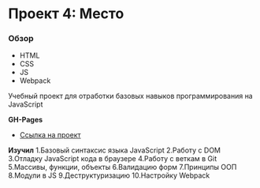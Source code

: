 # Проект 4: Место

### Обзор

- HTML
- CSS
- JS
- Webpack

Учебный проект для отработки базовых навыков программирования на JavaScript

**GH-Pages**

- [Ссылка на проект](https://qwewerqwewer1.github.io/mesto/)

**Изучил**
1.Базовый синтаксис языка JavaScript
2.Работу с DOM
3.Отладку JavaScript кода в браузере
4.Работу с веткам в Git
5.Массивы, функции, объекты
6.Валидацию форм
7.Принципы ООП
8.Модули в JS
9.Деструктуризацию
10.Настройку Webpack
